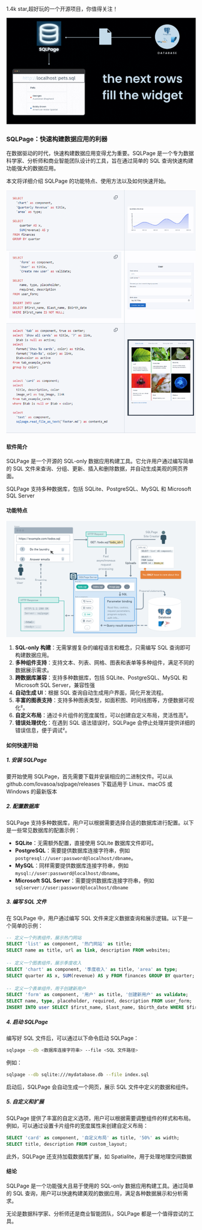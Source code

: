 1.4k star,超好玩的一个开源项目，你值得关注！

![](image.png)
### SQLPage：快速构建数据应用的利器

在数据驱动的时代，快速构建数据应用变得尤为重要。SQLPage 是一个专为数据科学家、分析师和商业智能团队设计的工具，旨在通过简单的 SQL 查询快速构建功能强大的数据应用。

本文将详细介绍 SQLPage 的功能特点、使用方法以及如何快速开始。

![](image-1.png)

#### 软件简介

SQLPage 是一个开源的 SQL-only 数据应用构建工具。它允许用户通过编写简单的 SQL 文件来查询、分组、更新、插入和删除数据，并自动生成美观的网页界面。

SQLPage 支持多种数据库，包括 SQLite、PostgreSQL、MySQL 和 Microsoft SQL Server

#### 功能特点

![](image-2.png)

1. **SQL-only 构建**：无需掌握复杂的编程语言和概念，只需编写 SQL 查询即可构建数据应用。
2. **多种组件支持**：支持文本、列表、网格、图表和表单等多种组件，满足不同的数据展示需求。
3. **跨数据库兼容**：支持多种数据库，包括 SQLite、PostgreSQL、MySQL 和 Microsoft SQL Server，兼容性强
4. **自动生成 UI**：根据 SQL 查询自动生成用户界面，简化开发流程。
5. **丰富的图表支持**：支持多种图表类型，如面积图、时间线图等，方便数据可视化²。
6. **自定义布局**：通过卡片组件的宽度属性，可以创建自定义布局，灵活性高²。
7. **错误处理优化**：在遇到 SQL 语法错误时，SQLPage 会停止处理并提供详细的错误信息，便于调试²。

#### 如何快速开始

##### 1. 安装 SQLPage

要开始使用 SQLPage，首先需要下载并安装相应的二进制文件。可以从 github.com/lovasoa/sqlpage/releases 下载适用于 Linux、macOS 或 Windows 的最新版本

##### 2. 配置数据库

SQLPage 支持多种数据库，用户可以根据需要选择合适的数据库进行配置。以下是一些常见数据库的配置示例：

- **SQLite**：无需额外配置，直接使用 SQLite 数据库文件即可。
- **PostgreSQL**：需要提供数据库连接字符串，例如 `postgresql://user:password@localhost/dbname`。
- **MySQL**：同样需要提供数据库连接字符串，例如 `mysql://user:password@localhost/dbname`。
- **Microsoft SQL Server**：需要提供数据库连接字符串，例如 `sqlserver://user:password@localhost/dbname`

##### 3. 编写 SQL 文件

在 SQLPage 中，用户通过编写 SQL 文件来定义数据查询和展示逻辑。以下是一个简单的示例：

```sql
-- 定义一个列表组件，展示热门网站
SELECT 'list' as component, '热门网站' as title;
SELECT name as title, url as link, description FROM websites;

-- 定义一个图表组件，展示季度收入
SELECT 'chart' as component, '季度收入' as title, 'area' as type;
SELECT quarter AS x, SUM(revenue) AS y FROM finances GROUP BY quarter;

-- 定义一个表单组件，用于创建新用户
SELECT 'form' as component, '用户' as title, '创建新用户' as validate;
SELECT name, type, placeholder, required, description FROM user_form;
INSERT INTO user SELECT $first_name, $last_name, $birth_date WHERE $first_name IS NOT NULL;
```

##### 4. 启动 SQLPage

编写好 SQL 文件后，可以通过以下命令启动 SQLPage：

```bash
sqlpage --db <数据库连接字符串> --file <SQL 文件路径>
```

例如：

```bash
sqlpage --db sqlite:///mydatabase.db --file index.sql
```

启动后，SQLPage 会自动生成一个网页，展示 SQL 文件中定义的数据和组件。

##### 5. 自定义和扩展

SQLPage 提供了丰富的自定义选项，用户可以根据需要调整组件的样式和布局。例如，可以通过设置卡片组件的宽度属性来创建自定义布局：

```sql
SELECT 'card' as component, '自定义布局' as title, '50%' as width;
SELECT title, description FROM custom_layout;
```

此外，SQLPage 还支持加载数据库扩展，如 Spatialite，用于处理地理空间数据

#### 结论

SQLPage 是一个功能强大且易于使用的 SQL-only 数据应用构建工具。通过简单的 SQL 查询，用户可以快速构建美观的数据应用，满足各种数据展示和分析需求。

无论是数据科学家、分析师还是商业智能团队，SQLPage 都是一个值得尝试的工具。
